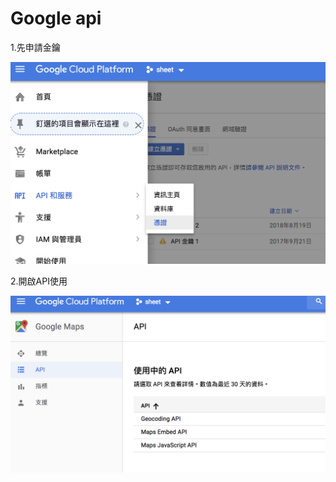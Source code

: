 # Google  api

1.先申請金鑰

![](../.gitbook/assets/screen-shot-2018-08-19-at-1.25.09-pm.png)

2.開啟API使用

![](../.gitbook/assets/screen-shot-2018-08-19-at-1.24.53-pm.png)

